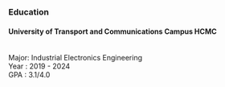 <h3>Education</h3>
<h4>University of Transport and Communications Campus HCMC</h4><br>
Major: Industrial Electronics Engineering<br>
Year : 2019 - 2024<br>
GPA  : 3.1/4.0<br>

